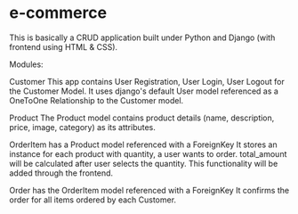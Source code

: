 # e-commerce
This is basically a CRUD application built under Python and Django (with frontend using HTML & CSS).

Modules:

Customer
This app contains User Registration, User Login, User Logout for the Customer Model.
It uses django's default User model referenced as a OneToOne Relationship to the Customer model.

Product
The Product model contains product details (name, description, price, image, category) as its attributes.

OrderItem
has a Product model referenced with a ForeignKey
It stores an instance for each product with quantity, a user wants to order.
total_amount will be calculated after user selects the quantity. This functionality will be added through the frontend.

Order
has the OrderItem model referenced with a ForeignKey
It confirms the order for all items ordered by each Customer.

